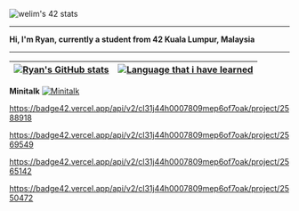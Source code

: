 ![welim's 42 stats](https://badge42.vercel.app/api/v2/cl31j44h0007809mep6of7oak/stats?cursusId=21&coalitionId=148)

---

<p>
<b>Hi, I'm Ryan, currently a student from 42 Kuala Lumpur, Malaysia</b>
</p>

---

| [![Ryan's GitHub stats](https://github-readme-stats.vercel.app/api?username=Ry4nnnn&count_private=true&show_icons=true&hide=issues&hide_border=true&theme=vue-dark)](https://github.com/Ry4nnnn?tab=repositories) | [![Language that i have learned](https://github-readme-stats.vercel.app/api/top-langs/?username=Ry4nnnn&layout=compact&hide_border=true&theme=vue-dark)](https://github.com/Ry4nnnn?tab=repositories) |
|:-:|:-:|
<!-- minitalk -->
<b>Minitalk</b>    [![Minitalk](https://badge42.vercel.app/api/v2/cl31j44h0007809mep6of7oak/project/2609986)](https://github.com/Ry4nnnn/minitalk)
<!-- Born2beroot -->
https://badge42.vercel.app/api/v2/cl31j44h0007809mep6of7oak/project/2588918
<!-- ft_printf -->
https://badge42.vercel.app/api/v2/cl31j44h0007809mep6of7oak/project/2569549
<!-- get_next_line -->
https://badge42.vercel.app/api/v2/cl31j44h0007809mep6of7oak/project/2565142
<!-- libft -->
https://badge42.vercel.app/api/v2/cl31j44h0007809mep6of7oak/project/2550472